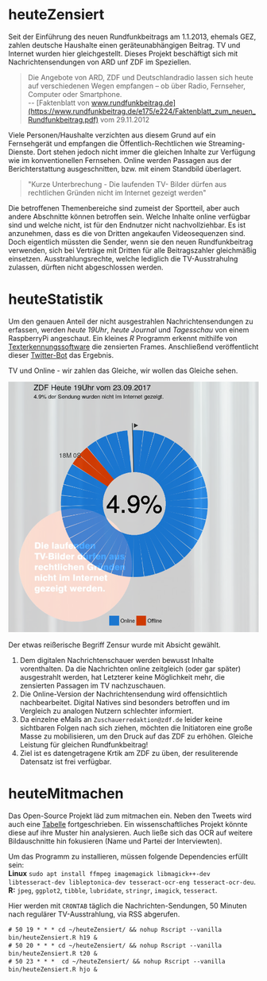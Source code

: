 # heuteZensiert

Seit der Einführung des neuen Rundfunkbeitrags am 1.1.2013, ehemals GEZ, zahlen deutsche Haushalte einen geräteunabhängigen Beitrag. TV und Internet wurden hier gleichgestellt. Dieses Projekt beschäftigt sich mit Nachrichtensendungen von ARD unf ZDF im Speziellen. 

> Die Angebote von ARD, ZDF und Deutschlandradio lassen sich heute auf verschiedenen Wegen empfangen – ob über Radio, Fernseher, Computer oder Smartphone.  
> -- [Faktenblatt von www.rundfunkbeitrag.de](https://www.rundfunkbeitrag.de/e175/e224/Faktenblatt_zum_neuen_Rundfunkbeitrag.pdf) vom 29.11.2012 

Viele Personen/Haushalte verzichten aus diesem Grund auf ein Fernsehgerät und empfangen die Öffentlich-Rechtlichen wie Streaming-Dienste. Dort stehen jedoch nicht immer die gleichen Inhalte zur Verfügung wie im konventionellen Fernsehen. Online werden Passagen aus der Berichterstattung ausgeschnitten, bzw. mit einem Standbild überlagert. 

> "Kurze Unterbrechung - Die laufenden TV- Bilder dürfen aus rechtlichen Gründen nicht im Internet gezeigt werden"

Die betroffenen Themenbereiche sind zumeist der Sportteil, aber auch andere Abschnitte können betroffen sein. Welche Inhalte online verfügbar sind und welche nicht, ist für den Endnutzer nicht nachvollziehbar. Es ist anzunehmen, dass es die von Dritten angekaufen Videosequenzen sind. Doch eigentlich müssten die Sender, wenn sie den neuen Rundfunkbeitrag verwenden, sich bei Verträge mit Dritten für alle Beitragszahler gleichmäßig einsetzen. Ausstrahlungsrechte, welche lediglich die TV-Ausstrahulng zulassen, dürften nicht abgeschlossen werden.

# heuteStatistik
Um den genauen Anteil der nicht ausgestrahlen Nachrichtensendungen zu erfassen, werden *heute 19Uhr*, *heute Journal* und *Tagesschau* von einem RaspberryPi angeschaut. Ein kleines *R* Programm erkennt mithilfe von [Texterkennungssoftware](https://github.com/ropensci/tesseract) die zensierten Frames. Anschließend veröffentlicht dieser [Twitter-Bot](https://twitter.com/di9Eizai) das Ergebnis.

TV und Online - wir zahlen das Gleiche, wir wollen das Gleiche sehen.

![Kuchendiagramm](./heuteStatisik.png)  

Der etwas reißerische Begriff Zensur wurde mit Absicht gewählt.   
1) Dem digitalen Nachrichtenschauer werden bewusst Inhalte vorenthalten. Da die Nachrichten online zeitgleich (oder gar später) ausgestrahlt werden, hat Letzterer keine Möglichkeit mehr, die zensierten Passagen im TV nachzuschauen.  
2) Die Online-Version der Nachrichtensendung wird offensichtlich nachbearbeitet. Digital Natives sind besonders betroffen und im Vergleich zu analogen Nutzern schlechter informiert.  
3) Da einzelne eMails an `Zuschauerredaktion@zdf.de` leider keine sichtbaren Folgen nach sich ziehen, möchten die Initiatoren eine große Masse zu mobilisieren, um den Druck auf das ZDF zu erhöhen. Gleiche Leistung für gleichen Rundfunkbeitrag!  
4) Ziel ist es datengetragene Krtik am ZDF zu üben, der resuliterende Datensatz ist frei verfügbar. 


# heuteMitmachen
Das Open-Source Projekt läd zum mitmachen ein. Neben den Tweets wird auch eine [Tabelle](Logfile.csv) fortgeschrieben. Ein wissenschaftliches Projekt könnte diese auf ihre Muster hin analysieren. Auch ließe sich das OCR auf weitere Bildauschnitte hin fokusieren (Name und Partei der Interviewten).

Um das Programm zu installieren,  müssen folgende Dependencies erfüllt sein:  
**Linux** `sudo apt install ffmpeg imagemagick libmagick++-dev libtesseract-dev libleptonica-dev tesseract-ocr-eng tesseract-ocr-deu`.  
**R:** `jpeg`, `ggplot2`, `tibble`, `lubridate`, `stringr`, `imagick`, `tesseract`.

Hier werden mit `CRONTAB` täglich die Nachrichten-Sendungen, 50 Minuten nach regulärer TV-Ausstrahlung, via RSS abgerufen.
```
# 50 19 * * * cd ~/heuteZensiert/ && nohup Rscript --vanilla bin/heuteZensiert.R h19 &
# 50 20 * * * cd ~/heuteZensiert/ && nohup Rscript --vanilla bin/heuteZensiert.R t20 &
# 50 23 * * *  cd ~/heuteZensiert/ && nohup Rscript --vanilla bin/heuteZensiert.R hjo &
```

